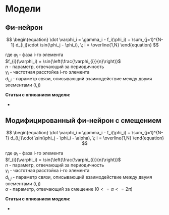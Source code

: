 # Модели

## Фи-нейрон
$$
\begin{equation}
      \dot \varphi_i = \gamma_i - f_i(\phi_i) + \sum_{j=1}^{N-1} d_{i,j}\cdot \sin(\phi_j - \phi_i), \;  
      i = \overline{1,N}
\end{equation}   
$$

где 
$\varphi_{i}$ -  фаза i-го элемента  
$f_{i}(\varphi_i) = \sin{\left(\frac{\varphi_{i}}{n}\right)}$  
$n$ - параметр, отвечающий за периодичность  
$\gamma_{i}$ - частотная расстойка i-го элемента  
$d_{i,j}$ - параметр связи, описывающий взаимодействие между двумя элементами $(i, j)$  


**Статьи с описанием модели:**

  -  


## Модифицированный фи-нейрон с смещением 
$$
\begin{equation}
      \dot \varphi_i = \gamma_i - f_i(\phi_i) + \sum_{j=1}^{N-1} d_{i,j}\cdot \sin(\phi_j - \phi_i - \alpha), \;  
      i = \overline{1,N}
\end{equation}   
$$

где 
$\varphi_{i}$ -  фаза i-го элемента  
$f_{i}(\varphi_i) = \sin{\left(\frac{\varphi_{i}}{n}\right)}$  
$n$ - параметр, отвечающий за периодичность  
$\gamma_{i}$ - частотная расстойка i-го элемента  
$d_{i,j}$ - параметр связи, описывающий взаимодействие между двумя элементами $(i, j)$  
$\alpha$ - параметр, отвечающий за смещение ($0 <= \alpha <=  2 \pi$)  

**Статьи с описанием модели:**

  -  

